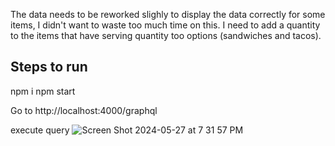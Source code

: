 The data needs to be reworked slighly to display the data correctly for some items, I didn't want to waste too much time on this. I need to add a quantity to the items that have serving quantity too options (sandwiches and tacos).

## Steps to run 

npm i
npm start

Go to 
http://localhost:4000/graphql

execute query
![Screen Shot 2024-05-27 at 7 31 57 PM](https://github.com/zacwillmington/yourself-health/assets/25806423/8635d533-82e1-4359-bdde-4f7db55649a7)
